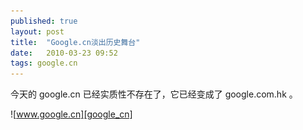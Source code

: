 ```yaml
---
published: true
layout: post
title:  "Google.cn淡出历史舞台"
date:   2010-03-23 09:52
tags: google.cn
---
```


今天的 google.cn 已经实质性不存在了，它已经变成了 google.com.hk 。

![www.google.cn][google_cn]


[google_cn]: /images/google_cn.jpg "google.cn"
